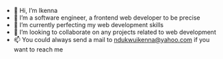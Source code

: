 - 👋 Hi, I’m Ikenna
- 👀 I’m a software engineer, a frontend web developer to be precise
- 🌱 I’m currently perfecting my web development skills
- 💞️ I’m looking to collaborate on any projects related to web development 
- 📫 You could always send a mail to ndukwuikenna@yahoo.com if you want to reach me
<!---
Ik3nna/Ik3nna is a ✨ special ✨ repository because its `README.md` (this file) appears on your GitHub profile.
You can click the Preview link to take a look at your changes.
--->
